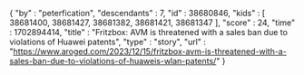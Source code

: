 {
  "by" : "peterfication",
  "descendants" : 7,
  "id" : 38680846,
  "kids" : [ 38681400, 38681427, 38681382, 38681421, 38681347 ],
  "score" : 24,
  "time" : 1702894414,
  "title" : "Fritzbox: AVM is threatened with a sales ban due to violations of Huawei patents",
  "type" : "story",
  "url" : "https://www.aroged.com/2023/12/15/fritzbox-avm-is-threatened-with-a-sales-ban-due-to-violations-of-huaweis-wlan-patents/"
}
